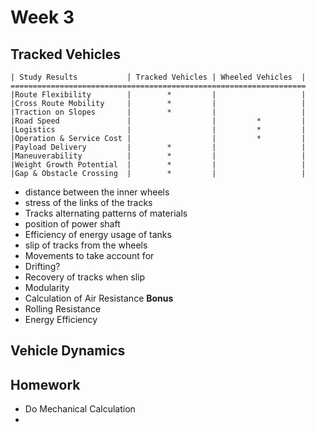 # Week 3

## Tracked Vehicles

    | Study Results           | Tracked Vehicles | Wheeled Vehicles  |
    ==================================================================
    |Route Flexibility        |        *         |                   |
    |Cross Route Mobility     |        *         |                   |
    |Traction on Slopes       |        *         |                   |
    |Road Speed               |                  |         *         |
    |Logistics                |                  |         *         |
    |Operation & Service Cost |                  |         *         |
    |Payload Delivery         |        *         |                   |
    |Maneuverability          |        *         |                   |
    |Weight Growth Potential  |        *         |                   |
    |Gap & Obstacle Crossing  |        *         |                   |

* distance between the inner wheels
* stress of the links of the tracks
* Tracks alternating patterns of materials
* position of power shaft
* Efficiency of energy usage of tanks
* slip of tracks from the wheels
* Movements to take account for
* Drifting?
* Recovery of tracks when slip
* Modularity
* Calculation of Air Resistance **Bonus**
* Rolling Resistance
* Energy Efficiency



## Vehicle Dynamics


## Homework
* Do Mechanical Calculation
*
